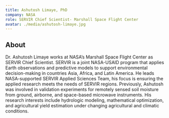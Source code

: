 ```yaml
---
title: Ashutosh Limaye, PhD
company: NASA
role: SERVIR Chief Scientist- Marshall Space Flight Center
avatar: ./media/ashutosh-limaye.jpg
---
```

## About

Dr. Ashutosh Limaye works at NASA’s Marshall Space Flight Center as SERVIR Chief Scientist. SERVIR is a joint NASA-USAID program that applies Earth observations and predictive models to support environmental decision-making in countries Asia, Africa, and Latin America. He leads NASA-supported SERVIR Applied Sciences Team, his focus is ensuring the applied research meets the needs of SERVIR regions. Previously, Ashutosh was involved in validation experiments for remotely sensed soil moisture from ground, airborne, and space-based microwave instruments. His research interests include hydrologic modeling, mathematical optimization, and agricultural yield estimation under changing agricultural and climatic conditions.